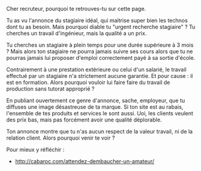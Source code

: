Cher recruteur, pourquoi te retrouves-tu sur cette page.

Tu as vu l'annonce du stagiaire idéal, qui maitrise super bien les technos dont tu as besoin.
Mais pourquoi diable tu "urgent recherche stagiaire" ? Tu cherches un travail d'ingénieur, mais la qualité a un prix.

Tu cherches un stagiaire à plein temps pour une durée supérieure à 3 mois ?
Mais alors ton stagiaire ne pourra jamais suivre ses cours alors que tu ne pourras jamais
lui proposer d'emploi correctement payé à sa sortie d'école.

Contrairement à une prestation extérieure ou celui d'un salarié, le travail effectué par un stagiaire n'a
strictement aucune garantie. Et pour cause : il est en formation. Alors pourquoi vouloir lui faire faire
du travail de production sans tutorat approprié ?

En publiant ouvertement ce genre d'annonce, sache, employeur, que tu diffuses une image désastreuse de ta marque.
Si ton site est au rabais, l'ensemble de tes produits et services le sont aussi.
Uoi, les clients veulent des prix bas, mais pas forcément avoir une qualité déplorable.

Ton annonce montre que tu n'as aucun respect de la valeur travail, ni de la relation client.
Alors pourquoi venir te voir ?


Pour mieux y réfléchir :
- http://cabaroc.com/attendez-dembaucher-un-amateur/
